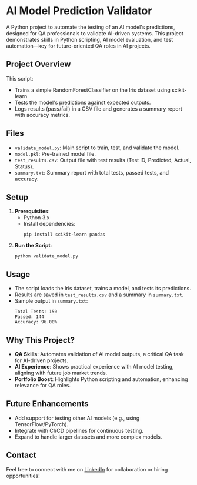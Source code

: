 # AI Model Prediction Validator

A Python project to automate the testing of an AI model's predictions, designed for QA professionals to validate AI-driven systems. This project demonstrates skills in Python scripting, AI model evaluation, and test automation—key for future-oriented QA roles in AI projects.

## Project Overview
This script:
- Trains a simple RandomForestClassifier on the Iris dataset using scikit-learn.
- Tests the model's predictions against expected outputs.
- Logs results (pass/fail) in a CSV file and generates a summary report with accuracy metrics.

## Files
- `validate_model.py`: Main script to train, test, and validate the model.
- `model.pkl`: Pre-trained model file.
- `test_results.csv`: Output file with test results (Test ID, Predicted, Actual, Status).
- `summary.txt`: Summary report with total tests, passed tests, and accuracy.

## Setup
1. **Prerequisites**:
   - Python 3.x
   - Install dependencies:
     ```
     pip install scikit-learn pandas
     ```
2. **Run the Script**:
   ```
   python validate_model.py
   ```

## Usage
- The script loads the Iris dataset, trains a model, and tests its predictions.
- Results are saved in `test_results.csv` and a summary in `summary.txt`.
- Sample output in `summary.txt`:
  ```
  Total Tests: 150
  Passed: 144
  Accuracy: 96.00%
  ```

## Why This Project?
- **QA Skills**: Automates validation of AI model outputs, a critical QA task for AI-driven projects.
- **AI Experience**: Shows practical experience with AI model testing, aligning with future job market trends.
- **Portfolio Boost**: Highlights Python scripting and automation, enhancing relevance for QA roles.

## Future Enhancements
- Add support for testing other AI models (e.g., using TensorFlow/PyTorch).
- Integrate with CI/CD pipelines for continuous testing.
- Expand to handle larger datasets and more complex models.

## Contact
Feel free to connect with me on [LinkedIn](https://www.linkedin.com/in/darkokostov) for collaboration or hiring opportunities!